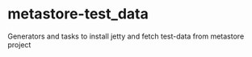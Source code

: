metastore-test_data
===================

Generators and tasks to install jetty and fetch test-data from metastore project